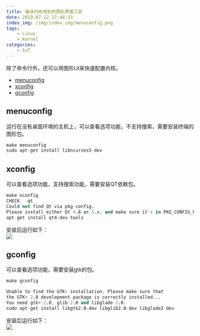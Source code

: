 ```yaml
---
title: 编译内核用到的图形界面工具
date: 2019-07-22 17:48:33
index_img: /img/index_img/menuconfig.png
tags:
    - Linux
    - Kernel
categories: 
    - IoT
---
```


除了命令行外，还可以用图形UI来快速配置内核。

<!-- more -->

- [menuconfig](#menuconfig)
- [xconfig](#xconfig)
- [gconfig](#gconfig)

## menuconfig

运行在没有桌面环境的主机上，可以查看选项功能，不支持搜索，需要安装终端的图形包。

``` s
make menuconfig  
sudo apt-get install libncurses5-dev
```
<!-- more -->

## xconfig

可以查看选项功能，支持搜索功能，需要安装QT依赖包。

``` s
make xconfig
CHECK   qt
Could not find Qt via pkg-config.
Please install either Qt 4.8 or 5.x. and make sure it's in PKG_CONFIG_PATH
apt-get install qt4-dev-tools
```

安装后运行如下：  
![](/img/ui/xconfig.png)

## gconfig

可以查看选项功能，需要安装gtk的包。

``` s
make gconfig

Unable to find the GTK+ installation. Please make sure that
the GTK+ 2.0 development package is correctly installed...
You need gtk+-2.0, glib-2.0 and libglade-2.0.
sudo apt-get install libgtk2.0-dev libglib2.0-dev libglade2-dev
```

安装后运行如下：  
![](/img/ui/gconfig.png)
